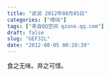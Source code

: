```yaml
---
title: "说说 2012年08月05日"
categories: ["嘀咕"]
tags: ["来自QQ空间 qzone.qq.com"]
draft: false
slug: "GEF32L"
date: "2012-08-05 00:28:39"
---
```


 食之无味。弃之可惜。

